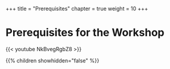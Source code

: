 +++
title = "Prerequisites"
chapter = true
weight = 10
+++

# Prerequisites for the Workshop

{{< youtube NkBvegRgbZ8 >}}

{{% children showhidden="false" %}}


